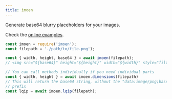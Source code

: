 ```yaml
---
title: imoen
---
```


Generate base64 blurry placeholders for your images.

Check the [online examples](https://projects.pixelastic.com/imoen/examples/).

```js
const imoen = require('imoen');
const filepath = './path/to/file.png');

const { width, height, base64 } = await imoen(filepath);
// <img src="${base64}" height="${height}" width="${width}" style="filter:blur(5px)" />

// You can call methods individually if you need individual parts
const { width, height } = await imoen.dimensions(filepath)
// This will return the base64 string, without the "data:image/png;base64,"
// prefix
const lqip = await imoen.lqip(filepath);
```
